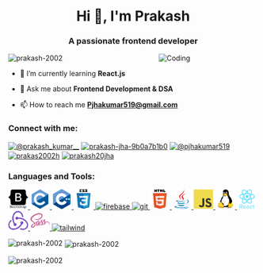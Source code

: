 <h1 align="center">Hi 👋, I'm Prakash</h1>
<h3 align="center">A passionate frontend developer</h3>
<img align="right" alt="Coding" width="200" src="https://encrypted-tbn0.gstatic.com/images?q=tbn:ANd9GcTb5iCK0gjfk9Akkx-idrYlPWDgL67eB4yu8Sjq1cZzo7A5Bpvs2pUTYoRx_SoObYU7nZU&usqp=CAU">
<p align="left"> <img src="https://komarev.com/ghpvc/?username=prakash-2002&label=Profile%20views&color=0e75b6&style=flat" alt="prakash-2002" /> </p>

- 🌱 I’m currently learning **React.js**

- 💬 Ask me about **Frontend Development & DSA**

- 📫 How to reach me **Pjhakumar519@gmail.com**

<h3 align="left">Connect with me:</h3>
<p align="left">
<a href="https://twitter.com/@prakash_kumar__" target="blank"><img align="center" src="https://raw.githubusercontent.com/rahuldkjain/github-profile-readme-generator/master/src/images/icons/Social/twitter.svg" alt="@prakash_kumar__" height="30" width="40" /></a>
<a href="https://linkedin.com/in/prakash-jha-9b0a7b1b0" target="blank"><img align="center" src="https://raw.githubusercontent.com/rahuldkjain/github-profile-readme-generator/master/src/images/icons/Social/linked-in-alt.svg" alt="prakash-jha-9b0a7b1b0" height="30" width="40" /></a>
<a href="https://www.hackerrank.com/@pjhakumar519" target="blank"><img align="center" src="https://raw.githubusercontent.com/rahuldkjain/github-profile-readme-generator/master/src/images/icons/Social/hackerrank.svg" alt="@pjhakumar519" height="30" width="40" /></a>
<a href="https://www.leetcode.com/prakas2002h" target="blank"><img align="center" src="https://raw.githubusercontent.com/rahuldkjain/github-profile-readme-generator/master/src/images/icons/Social/leet-code.svg" alt="prakas2002h" height="30" width="40" /></a>
<a href="https://auth.geeksforgeeks.org/user/prakash20jha" target="blank"><img align="center" src="https://raw.githubusercontent.com/rahuldkjain/github-profile-readme-generator/master/src/images/icons/Social/geeks-for-geeks.svg" alt="prakash20jha" height="30" width="40" /></a>
</p>

<h3 align="left">Languages and Tools:</h3>
<p align="left"> <a href="https://getbootstrap.com" target="_blank" rel="noreferrer"> <img src="https://raw.githubusercontent.com/devicons/devicon/master/icons/bootstrap/bootstrap-plain-wordmark.svg" alt="bootstrap" width="40" height="40"/> </a> <a href="https://www.cprogramming.com/" target="_blank" rel="noreferrer"> <img src="https://raw.githubusercontent.com/devicons/devicon/master/icons/c/c-original.svg" alt="c" width="40" height="40"/> </a> <a href="https://www.w3schools.com/cpp/" target="_blank" rel="noreferrer"> <img src="https://raw.githubusercontent.com/devicons/devicon/master/icons/cplusplus/cplusplus-original.svg" alt="cplusplus" width="40" height="40"/> </a> <a href="https://www.w3schools.com/css/" target="_blank" rel="noreferrer"> <img src="https://raw.githubusercontent.com/devicons/devicon/master/icons/css3/css3-original-wordmark.svg" alt="css3" width="40" height="40"/> </a> <a href="https://firebase.google.com/" target="_blank" rel="noreferrer"> <img src="https://www.vectorlogo.zone/logos/firebase/firebase-icon.svg" alt="firebase" width="40" height="40"/> </a> <a href="https://git-scm.com/" target="_blank" rel="noreferrer"> <img src="https://www.vectorlogo.zone/logos/git-scm/git-scm-icon.svg" alt="git" width="40" height="40"/> </a> <a href="https://www.w3.org/html/" target="_blank" rel="noreferrer"> <img src="https://raw.githubusercontent.com/devicons/devicon/master/icons/html5/html5-original-wordmark.svg" alt="html5" width="40" height="40"/> </a> <a href="https://www.java.com" target="_blank" rel="noreferrer"> <img src="https://raw.githubusercontent.com/devicons/devicon/master/icons/java/java-original.svg" alt="java" width="40" height="40"/> </a> <a href="https://developer.mozilla.org/en-US/docs/Web/JavaScript" target="_blank" rel="noreferrer"> <img src="https://raw.githubusercontent.com/devicons/devicon/master/icons/javascript/javascript-original.svg" alt="javascript" width="40" height="40"/> </a> <a href="https://www.linux.org/" target="_blank" rel="noreferrer"> <img src="https://raw.githubusercontent.com/devicons/devicon/master/icons/linux/linux-original.svg" alt="linux" width="40" height="40"/> </a> <a href="https://reactjs.org/" target="_blank" rel="noreferrer"> <img src="https://raw.githubusercontent.com/devicons/devicon/master/icons/react/react-original-wordmark.svg" alt="react" width="40" height="40"/> </a> <a href="https://redux.js.org" target="_blank" rel="noreferrer"> <img src="https://raw.githubusercontent.com/devicons/devicon/master/icons/redux/redux-original.svg" alt="redux" width="40" height="40"/> </a> <a href="https://sass-lang.com" target="_blank" rel="noreferrer"> <img src="https://raw.githubusercontent.com/devicons/devicon/master/icons/sass/sass-original.svg" alt="sass" width="40" height="40"/> </a> <a href="https://tailwindcss.com/" target="_blank" rel="noreferrer"> <img src="https://www.vectorlogo.zone/logos/tailwindcss/tailwindcss-icon.svg" alt="tailwind" width="40" height="40"/> </a> </p>

<p><img align="left" src="https://github-readme-stats.vercel.app/api/top-langs?username=prakash-2002&show_icons=true&locale=en&layout=compact" alt="prakash-2002" /></p>

<p>&nbsp;<img align="center" src="https://github-readme-stats.vercel.app/api?username=prakash-2002&show_icons=true&locale=en" alt="prakash-2002" /></p>

<p><img align="center" src="https://github-readme-streak-stats.herokuapp.com/?user=prakash-2002&" alt="prakash-2002" /></p>
